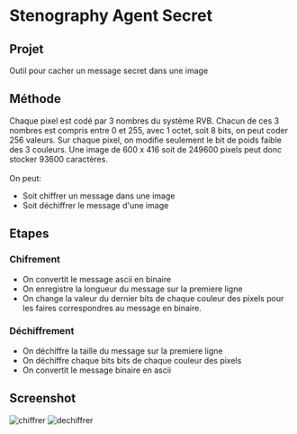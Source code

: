 # Stenography Agent Secret

## Projet
Outil pour cacher un message secret dans une image

## Méthode
Chaque pixel est codé par 3 nombres du système RVB.
Chacun de ces 3 nombres est compris entre 0 et 255, avec 1 octet, soit 8 bits, on peut coder 256 valeurs.
Sur chaque pixel, on modifie seulement le bit de poids faible des 3 couleurs.
Une image de 600 x 416 soit de 249600 pixels peut donc stocker 93600 caractères.
</br>
</br>
On peut:
- Soit chiffrer un message dans une image 
- Soit déchiffrer le message d'une image

## Etapes
### Chifrement
- On convertit le message ascii en binaire
- On enregistre la longueur du message sur la premiere ligne
- On change la valeur du dernier bits de chaque couleur des pixels pour les faires correspondres au message en binaire.

### Déchiffrement
- On déchiffre la taille du message sur la premiere ligne
- On déchiffre chaque bits bits de chaque couleur des pixels
- On convertit le message binaire en ascii

## Screenshot

![chiffrer](https://user-images.githubusercontent.com/65543135/174397787-fa68daaa-9e8c-4435-975c-9697667de733.PNG)
![dechiffrer](https://user-images.githubusercontent.com/65543135/174397797-bc819c04-7d66-4db7-a6e7-039dae55958f.PNG)
